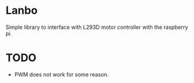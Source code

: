Lanbo
=====

Simple library to interface with L293D motor controller with the raspberry pi.

TODO
====

* PWM does not work for some reason.

